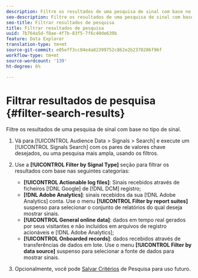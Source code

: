```yaml
---
description: Filtre os resultados de uma pesquisa de sinal com base no tipo de sinal.
seo-description: Filtre os resultados de uma pesquisa de sinal com base no tipo de sinal.
seo-title: Filtrar resultados de pesquisa
title: Filtrar resultados de pesquisa
uuid: 7b764a5d-f8ae-4f7b-83f5-7f6c40de639b
feature: Data Explorer
translation-type: tm+mt
source-git-commit: e05eff3cc04e4a82399752c862e2b2370286f96f
workflow-type: tm+mt
source-wordcount: '139'
ht-degree: 6%

---
```



# Filtrar resultados de pesquisa {#filter-search-results}

Filtre os resultados de uma pesquisa de sinal com base no tipo de sinal.

1. Vá para [!UICONTROL Audience Data > Signals > Search] e execute um [!UICONTROL Signals Search] com os pares de valores chave desejados, ou uma pesquisa mais ampla, usando os filtros.
1. Use a **[!UICONTROL Filter by Signal Type]** seção para filtrar os resultados com base nas seguintes categorias:

   * **[!UICONTROL Actionable log files]**: Sinais recebidos através de ficheiros [!DNL Google] de [!DNL DCM] registro;
   * **[!DNL Adobe Analytics]**: sinais recebidos da sua [!DNL Adobe Analytics] conta. Use o menu **[!UICONTROL Filter by report suites]** suspenso para selecionar o conjunto de relatórios do qual deseja mostrar sinais.
   * **[!UICONTROL General online data]**: dados em tempo real gerados por seus visitantes e não incluídos em arquivos de registro acionáveis e [!DNL Adobe Analytics];
   * **[!UICONTROL Onboarded records]**: dados recebidos através de transferências de dados em lote. Use o menu **[!UICONTROL Filter by data source]** suspenso para selecionar a fonte de dados para mostrar sinais.

1. Opcionalmente, você pode [Salvar Critérios](../../../features/data-explorer/data-explorer-signals-search/data-explorer-save-search.md) de Pesquisa para uso futuro.
